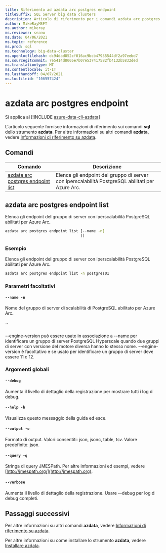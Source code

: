 ```yaml
---
title: Riferimento ad azdata arc postgres endpoint
titleSuffix: SQL Server big data clusters
description: Articolo di riferimento per i comandi azdata arc postgres endpoint.
author: MikeRayMSFT
ms.author: mikeray
ms.reviewer: seanw
ms.date: 04/06/2021
ms.topic: reference
ms.prod: sql
ms.technology: big-data-cluster
ms.openlocfilehash: dc94dad852cf016ac9bcb47935544df2a97eebd7
ms.sourcegitcommit: 7e5414d8005e7b07e537417582fb4132b5832ded
ms.translationtype: MT
ms.contentlocale: it-IT
ms.lasthandoff: 04/07/2021
ms.locfileid: "106557424"
---
```

# <a name="azdata-arc-postgres-endpoint"></a>azdata arc postgres endpoint

Si applica al [!INCLUDE [azure-data-cli-azdata](../../includes/azure-data-cli-azdata.md)]

L'articolo seguente fornisce informazioni di riferimento sui comandi **sql** dello strumento **azdata**. Per altre informazioni su altri comandi **azdata**, vedere [Informazioni di riferimento su azdata](reference-azdata.md).

## <a name="commands"></a>Comandi

|Comando|Descrizione|
| --- | --- |
[azdata arc postgres endpoint list](#azdata-arc-postgres-endpoint-list) | Elenca gli endpoint del gruppo di server con iperscalabilità PostgreSQL abilitati per Azure Arc.
## <a name="azdata-arc-postgres-endpoint-list"></a>azdata arc postgres endpoint list
Elenca gli endpoint del gruppo di server con iperscalabilità PostgreSQL abilitati per Azure Arc.
```bash
azdata arc postgres endpoint list [--name -n] 
                                  []
```
### <a name="examples"></a>Esempio
Elenca gli endpoint del gruppo di server con iperscalabilità PostgreSQL abilitati per Azure Arc.
```bash
azdata arc postgres endpoint list -n postgres01
```
### <a name="optional-parameters"></a>Parametri facoltativi
#### `--name -n`
Nome del gruppo di server di scalabilità di PostgreSQL abilitato per Azure Arc.
#### <a name=""></a>``
--engine-version può essere usato in associazione a --name per identificare un gruppo di server PostgreSQL Hyperscale quando due gruppi di server con versione del motore diversa hanno lo stesso nome. --engine-version è facoltativo e se usato per identificare un gruppo di server deve essere 11 o 12.
### <a name="global-arguments"></a>Argomenti globali
#### `--debug`
Aumenta il livello di dettaglio della registrazione per mostrare tutti i log di debug.
#### `--help -h`
Visualizza questo messaggio della guida ed esce.
#### `--output -o`
Formato di output.  Valori consentiti: json, jsonc, table, tsv.  Valore predefinito: json.
#### `--query -q`
Stringa di query JMESPath. Per altre informazioni ed esempi, vedere [http://jmespath.org/](http://jmespath.org).
#### `--verbose`
Aumenta il livello di dettaglio della registrazione. Usare --debug per log di debug completi.

## <a name="next-steps"></a>Passaggi successivi

Per altre informazioni su altri comandi **azdata**, vedere [Informazioni di riferimento su azdata](reference-azdata.md). 

Per altre informazioni su come installare lo strumento **azdata**, vedere [Installare azdata](..\install\deploy-install-azdata.md).

